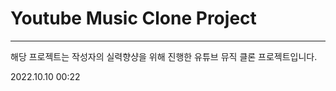 # Youtube Music Clone Project

---

해당 프로젝트는 작성자의 실력향샹을 위해 진행한 유튜브 뮤직 클론 프로젝트입니다.

2022.10.10 00:22
